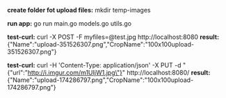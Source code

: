 <strong>create folder fot upload files:</strong> mkdir temp-images

<strong>run app:</strong> go run main.go models.go utils.go

<strong>test-curl:</strong> curl -X POST -F myfiles=@test.jpg http://localhost:8080
<strong>result:</strong> {"Name":"upload-351526307.png","CropName":"100x100upload-351526307.png"}

<strong>test-curl:</strong> curl -H 'Content-Type: application/json' -X PUT -d "{\"url\":\"http://i.imgur.com/m1UIjW1.jpg\"}" http://localhost:8080/
<strong>result:</strong> {"Name":"upload-174286797.png","CropName":"100x100upload-174286797.png"}
